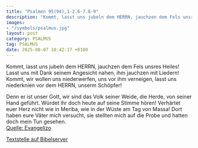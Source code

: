 ```yaml
---
title: "Psalmen 95(94),1-2.6-7.8-9"
description: "Kommt, lasst uns jubeln dem HERRN, jauchzen dem Fels unsres Heiles! Lasst uns mit Dank seinem Angesicht nahen, ihm jauchzen mit Liedern! Kommt, wir wollen uns niederwerfen, uns vor ihm verneigen,  lasst uns niederknien vor dem HERRN, unserm Schöpfer!  Denn er ist unser Gott, wir...."
images:
- "/symbols/psalmus.jpg"
layout: post
category: PSALMUS
tag: PSALMUS
date: 2025-08-07 10:42:17 +0100
---
```

Kommt, lasst uns jubeln dem HERRN, jauchzen dem Fels unsres Heiles!
Lasst uns mit Dank seinem Angesicht nahen, ihm jauchzen mit Liedern!
Kommt, wir wollen uns niederwerfen, uns vor ihm verneigen, 
lasst uns niederknien vor dem HERRN, unserm Schöpfer!

Denn er ist unser Gott, wir sind das Volk seiner Weide, die Herde, von seiner Hand geführt.<!--more-->
Würdet ihr doch heute auf seine Stimme hören!
Verhärtet euer Herz nicht wie in Meriba, 
wie in der Wüste am Tag von Massa!
Dort haben eure Väter mich versucht, sie stellten mich auf die Probe und hatten doch mein Tun gesehen.<br>
[Quelle: Evangelizo](https://evangeliumtagfuertag.org/DE/gospel)

[Textstelle auf Bibelserver](https://www.bibleserver.com/EU/ps95(94),1-2.6-7.8-9)
